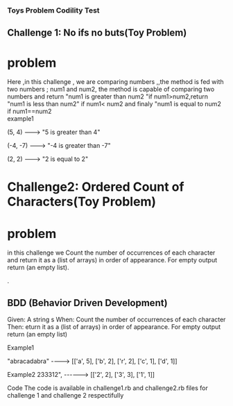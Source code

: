 ### Toys Problem Codility Test

## Challenge 1: No ifs no buts(Toy Problem)

# problem

Here ,in this challenge , we are comparing numbers ,,the method is fed with two numbers ; num1 and num2, the method is capable of comparing two numbers and return "num1 is greater than num2 "if num1>num2,return "num1 is less than num2" if num1< num2 and finaly "num1 is equal to num2 if num1==num2  
example1

(5, 4) ---> "5 is greater than 4"

(-4, -7) ---> "-4 is greater than -7"

(2, 2) ---> "2 is equal to 2"

# Challenge2: Ordered Count of Characters(Toy Problem)

# problem

in this challenge we Count the number of occurrences of each character and return it as a (list of arrays) in order of appearance. For empty output return (an empty list).

.

## BDD (Behavior Driven Development)

Given: A string s
When: Count the number of occurrences of each character
Then: eturn it as a (list of arrays) in order of appearance. For empty output return (an empty list)

Example1

"abracadabra" ----> [['a', 5], ['b', 2], ['r', 2], ['c', 1], ['d', 1]]

Example2
233312", ------> [['2', 2], ['3', 3], ['1', 1]]

Code
The code is available in challenge1.rb and challenge2.rb files for challenge 1 and challenge 2 respectifully
